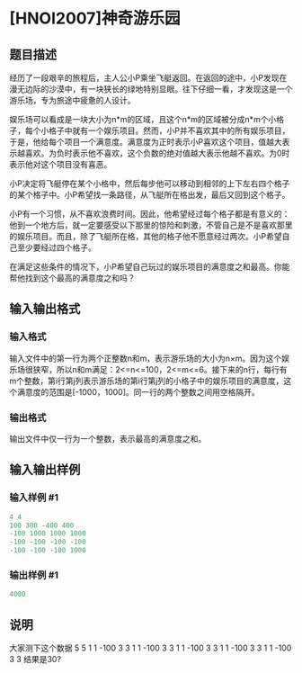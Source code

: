 # [HNOI2007]神奇游乐园

## 题目描述

经历了一段艰辛的旅程后，主人公小P乘坐飞艇返回。在返回的途中，小P发现在漫无边际的沙漠中，有一块狭长的绿地特别显眼。往下仔细一看，才发现这是一个游乐场，专为旅途中疲惫的人设计。

娱乐场可以看成是一块大小为n\*m的区域，且这个n\*m的区域被分成n\*m个小格子，每个小格子中就有一个娱乐项目。然而，小P并不喜欢其中的所有娱乐项目，于是，他给每个项目一个满意度。满意度为正时表示小P喜欢这个项目，值越大表示越喜欢。为负时表示他不喜欢，这个负数的绝对值越大表示他越不喜欢。为0时表示他对这个项目没有喜恶。

小P决定将飞艇停在某个小格中，然后每步他可以移动到相邻的上下左右四个格子的某个格子中。小P希望找一条路径，从飞艇所在格出发，最后又回到这个格子。

小P有一个习惯，从不喜欢浪费时间。因此，他希望经过每个格子都是有意义的：他到一个地方后，就一定要感受以下那里的惊险和刺激，不管自己是不是喜欢那里的娱乐项目。而且，除了飞艇所在格，其他的格子他不愿意经过两次。小P希望自己至少要经过四个格子。

在满足这些条件的情况下，小P希望自己玩过的娱乐项目的满意度之和最高。你能帮他找到这个最高的满意度之和吗？

## 输入输出格式

### 输入格式

输入文件中的第一行为两个正整数n和m，表示游乐场的大小为n&times;m。因为这个娱乐场很狭窄，所以n和m满足：2<=n<=100，2<=m<=6。接下来的n行，每行有m个整数，第i行第j列表示游乐场的第i行第j列的小格子中的娱乐项目的满意度，这个满意度的范围是[-1000，1000]。同一行的两个整数之间用空格隔开。

### 输出格式

输出文件中仅一行为一个整数，表示最高的满意度之和。

## 输入输出样例

### 输入样例 #1

```cpp
4 4
100 300 -400 400
-100 1000 1000 1000
-100 -100 -100 -100
-100 -100 -100 1000
```


### 输出样例 #1

```cpp
4000
```


## 说明

大家测下这个数据 5 5 1 1 -100 3 3 1 1 -100 3 3 1 1 -100 3 3 1 1 -100 3 3 1 1 -100 3 3 结果是30?

